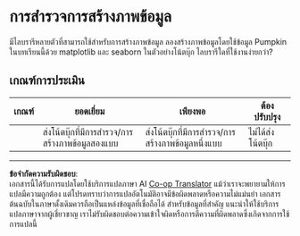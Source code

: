 <!--
CO_OP_TRANSLATOR_METADATA:
{
  "original_hash": "4485a1ed4dd1b5647365e3d87456515d",
  "translation_date": "2025-09-05T21:17:01+00:00",
  "source_file": "2-Regression/2-Data/assignment.md",
  "language_code": "th"
}
-->
# การสำรวจการสร้างภาพข้อมูล

มีไลบรารีหลายตัวที่สามารถใช้สำหรับการสร้างภาพข้อมูล ลองสร้างภาพข้อมูลโดยใช้ข้อมูล Pumpkin ในบทเรียนนี้ด้วย matplotlib และ seaborn ในตัวอย่างโน้ตบุ๊ก ไลบรารีใดที่ใช้งานง่ายกว่า?

## เกณฑ์การประเมิน

| เกณฑ์ | ยอดเยี่ยม | เพียงพอ | ต้องปรับปรุง |
| -------- | --------- | -------- | ----------------- |
|          | ส่งโน้ตบุ๊กที่มีการสำรวจ/การสร้างภาพข้อมูลสองแบบ         |   ส่งโน้ตบุ๊กที่มีการสำรวจ/การสร้างภาพข้อมูลหนึ่งแบบ       |  ไม่ได้ส่งโน้ตบุ๊ก                 |

---

**ข้อจำกัดความรับผิดชอบ**:  
เอกสารนี้ได้รับการแปลโดยใช้บริการแปลภาษา AI [Co-op Translator](https://github.com/Azure/co-op-translator) แม้ว่าเราจะพยายามให้การแปลมีความถูกต้อง แต่โปรดทราบว่าการแปลอัตโนมัติอาจมีข้อผิดพลาดหรือความไม่แม่นยำ เอกสารต้นฉบับในภาษาดั้งเดิมควรถือเป็นแหล่งข้อมูลที่เชื่อถือได้ สำหรับข้อมูลที่สำคัญ แนะนำให้ใช้บริการแปลภาษาจากผู้เชี่ยวชาญ เราไม่รับผิดชอบต่อความเข้าใจผิดหรือการตีความที่ผิดพลาดซึ่งเกิดจากการใช้การแปลนี้